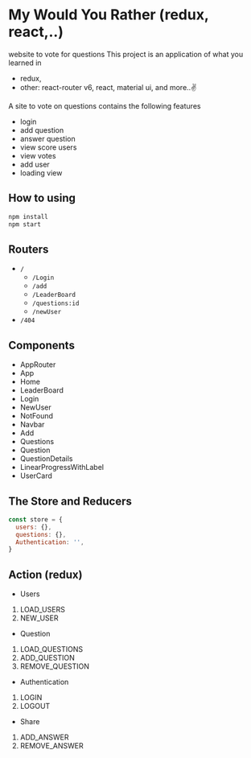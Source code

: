# My Would You Rather (redux, react,..) 
website to vote for questions
This project is an application of what you learned in 
- redux,
- other: react-router v6, react, material ui, and more..✌️

A site to vote on questions contains the following features
- login
- add question
- answer question
- view score users 
- view votes 
- add user 
- loading view

## How to using

```sh
npm install
npm start
```

## Routers
- `/`
   - `/Login`
   - `/add`
   - `/LeaderBoard`
   - `/questions:id`
   - `/newUser`
- `/404`


## Components 

- AppRouter 
- App 
- Home
- LeaderBoard
- Login
- NewUser
- NotFound
- Navbar
- Add
- Questions
- Question
- QuestionDetails
- LinearProgressWithLabel
- UserCard



## The Store and Reducers

```js
const store = {
  users: {},
  questions: {},
  Authentication: '',
}

```

## Action (redux)
- Users
1. LOAD_USERS
2. NEW_USER
  
- Question
1. LOAD_QUESTIONS
2. ADD_QUESTION 
3. REMOVE_QUESTION 
   
- Authentication
1. LOGIN
2. LOGOUT

- Share
1. ADD_ANSWER
1. REMOVE_ANSWER





<!-- - Share 
1. ADD_ANSWER
2. REMOVE_ANSWER
3. addAnswer()
4. removeAnswer()
5. load()
   -->



<!-- [Demo Video](https://www.youtube.com/watch?v=xfmSkLAL__Q) -->